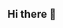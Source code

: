 ## Hi there 👋

<!--
**bibzr/bibzr** is a ✨ _special_ ✨ repository because its `README.md` (this file) appears on your GitHub profile.

# Olá, me chamo Beatriz Oliveira ! 
## Bem vindo ao meu perfil GitHub 👋

- 🔭 Atualmente estou trabalhando Antifraudes e Cibersegurança 
- 👯 Estou procurando colaborar em projetos antifraudes
- 😄 Pronomes: ela/dela
- ⚡ Curiosidade: tenho 6 gatos, amo eles

https://tenor.com/pt-BR/view/cat99-cat999-cat88-cat888-gif-25415168

- 📒 Estou aprendendo: 
            <i class="devicon-googlecloud-plain"></i>
          
            <i class="devicon-java-plain-wordmark"></i>
          
            <i class="devicon-javascript-plain"></i>
          
            <i class="devicon-python-plain-wordmark"></i>
          
            <i class="devicon-vscode-plain"></i>
## Contatos:

<div>
<a href="https://instagram.com/zirtaeboli" target="_blank"><img loading="lazy" src="https://img.shields.io/badge/-Instagram-%23E4405F?style=for-the-badge&logo=instagram&logoColor=white" target="_blank"></a>
<a href="https://www.twitch.tv/bibzr" target="_blank"><img loading="lazy" src="https://img.shields.io/badge/Twitch-9146FF?style=for-the-badge&logo=twitch&logoColor=white" target="_blank"></a>
<a href="https://www.linkedin.com/in/beoli" target="_blank"><img loading="lazy" src="https://img.shields.io/badge/-LinkedIn-%230077B5?style=for-the-badge&logo=linkedin&logoColor=white" target="_blank"></a>   
</div>         

<div>
<a href="https://github.com/bibzr">
<img loading="lazy" height="180em" src="https://github-readme-stats.vercel.app/api/top-langs/?username=seu-usuário-aqui&layout=compact&langs_count=7&theme=dracula"/>
<img loading="lazy" height="180em" src="https://github-readme-stats.vercel.app/api?username=seu-usuário-aqui&show_icons=true&theme=dracula&include_all_commits=true&count_private=true"/>
</div>

![Snake animation](https://github.com/bibzr/bibzr/blob/output/github-contribution-grid-snake.svg)
--!>

